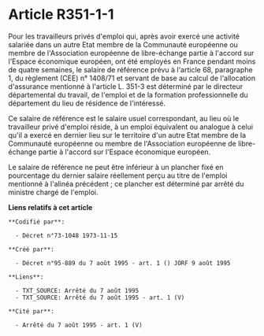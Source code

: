 # Article R351-1-1

Pour les travailleurs privés d'emploi qui, après avoir exercé une activité salariée dans un autre Etat membre de la
Communauté européenne ou membre de l'Association européenne de libre-échange partie à l'accord sur l'Espace économique
européen, ont été employés en France pendant moins de quatre semaines, le salaire de référence prévu à l'article 68,
paragraphe 1, du règlement (CEE) n° 1408/71 et servant de base au calcul de l'allocation d'assurance mentionné à l'article L.
351-3 est déterminé par le directeur départemental du travail, de l'emploi et de la formation professionnelle du département
du lieu de résidence de l'intéressé.

Ce salaire de référence est le salaire usuel correspondant, au lieu où le travailleur privé d'emploi réside, à un emploi
équivalent ou analogue à celui qu'il a exercé en dernier lieu sur le territoire d'un autre Etat membre de la Communauté
européenne ou membre de l'Association européenne de libre-échange partie à l'accord sur l'Espace économique européen.

Le salaire de référence ne peut être inférieur à un plancher fixé en pourcentage du dernier salaire réellement perçu au titre
de l'emploi mentionné à l'alinéa précédent ; ce plancher est déterminé par arrêté du ministre chargé de l'emploi.

**Liens relatifs à cet article**

	**Codifié par**:

	  - Décret n°73-1048 1973-11-15

	**Créé par**:

	  - Décret n°95-889 du 7 août 1995 - art. 1 () JORF 9 août 1995

	**Liens**:

	  - TXT_SOURCE: Arrêté du 7 août 1995
	  - TXT_SOURCE: Arrêté du 7 août 1995 - art. 1 (V)

	**Cité par**:

	  - Arrêté du 7 août 1995 - art. 1 (V)
